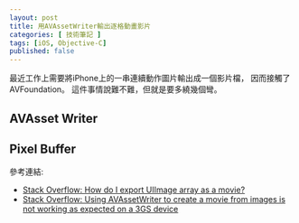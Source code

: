 ```yaml
---
layout: post
title: 用AVAssetWriter輸出逐格動畫影片
categories: [ 技術筆記 ]
tags: [iOS, Objective-C]
published: false
---
```


最近工作上需要將iPhone上的一串連續動作圖片輸出成一個影片檔，
因而接觸了AVFoundation。
這件事情說難不難，但就是要多繞幾個彎。

## AVAsset Writer

## Pixel Buffer


參考連結:

- [Stack Overflow: How do I export UIImage array as a movie?](http://stackoverflow.com/questions/3741323/)
- [Stack Overflow: Using AVAssetWriter to create a movie from images is not working as expected on a 3GS device](http://stackoverflow.com/questions/5681927/)